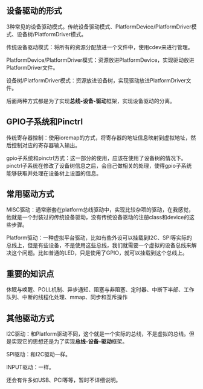 
## 设备驱动的形式

3种常见的设备驱动模式。传统设备驱动模式、PlatformDevice/PlatformDriver模式、设备树/PlatformDriver模式。

传统设备驱动模式：将所有的资源分配放进一个文件中，使用cdev来进行管理。

PlatformDevice/PlatformDriver模式：资源放进PlatformDevice，实现驱动放进PlatformDriver文件。

设备树/PlatformDriver模式：资源放进设备树，实现驱动放进PlatformDriver文件。

后面两种方式都是为了实现**总线-设备-驱动**框架，实现设备驱动的分离。
## GPIO子系统和Pinctrl

传统寄存器控制：使用ioremap的方式，将寄存器的地址信息映射到虚拟地址，然后控制对应的寄存器输入输出。

gpio子系统和pinctrl方式：这一部分的使用，应该在使用了设备树的情况下。pinctrl子系统在修改了设备树信息之后，会自己做相关的处理，使得gpio子系统能够获取并处理在设备树上设置的信息。
## 常用驱动方式

MISC驱动：通常嵌套在platform总线驱动中，实现比较杂项的驱动，在我感觉，他就是一个封装过的传统设备驱动，没有传统设备驱动的注册class和device的这些步骤。

Platform驱动：一种虚拟平台驱动，比如有些外设可以挂载到I2C、SPI等实际的总线上，但是有些设备，不是使用这些总线，我们就需要一个虚拟的设备总线来解决这个问题。比如普通的LED，只是使用了GPIO，就可以挂载到这个总线上。
## 重要的知识点

休眠与唤醒、POLL机制、异步通知、阻塞与非阻塞、定时器、中断下半部、工作队列、中断的线程化处理、mmap、同步和互斥操作
## 其他驱动方式

I2C驱动：和Platform驱动不同，这个就是一个实际的总线，不是虚拟的总线。但是实现它的思想还是为了实现**总线-设备-驱动**框架。

SPI驱动：和I2C驱动一样。

INPUT驱动：一样。

还会有许多如USB、PCI等等，暂时不详细说明。
